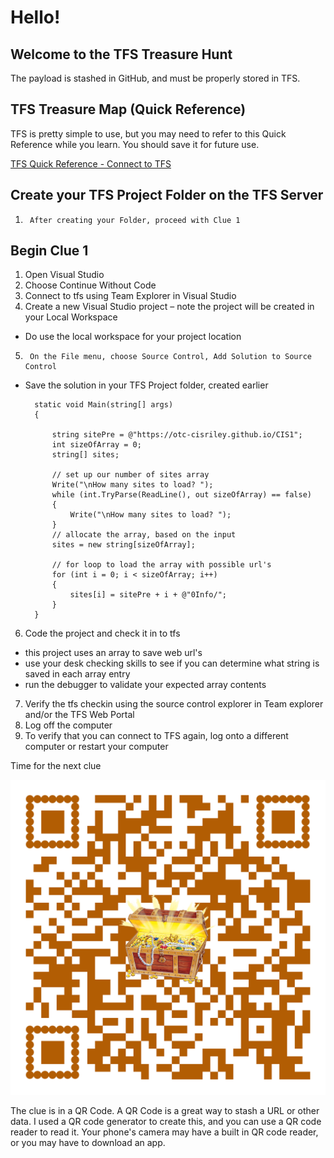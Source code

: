 # Hello!

## Welcome to the TFS Treasure Hunt
The payload is stashed in GitHub, and must be properly stored in TFS.

## TFS Treasure Map (Quick Reference)
TFS is pretty simple to use, but you may need to refer to this Quick Reference while you learn. You should save it for future use.

[TFS Quick Reference - Connect to TFS](ConnecttoTFS.pdf)

## Create your TFS Project Folder on the TFS Server
1.      After creating your Folder, proceed with Clue 1


## Begin Clue 1
1.	Open Visual Studio
2.	Choose Continue Without Code
3.	Connect to tfs using Team Explorer in Visual Studio
4.	Create a new Visual Studio project – note the project will be created in your Local Workspace
- Do use the local workspace for your project location
5.      On the File menu, choose Source Control, Add Solution to Source Control
- Save the solution in your TFS Project folder, created earlier

        static void Main(string[] args)
        {
        
            string sitePre = @"https://otc-cisriley.github.io/CIS1";
            int sizeOfArray = 0;
            string[] sites;

            // set up our number of sites array
            Write("\nHow many sites to load? ");
            while (int.TryParse(ReadLine(), out sizeOfArray) == false)
            {
                Write("\nHow many sites to load? ");
            }
            // allocate the array, based on the input
            sites = new string[sizeOfArray];

            // for loop to load the array with possible url's
            for (int i = 0; i < sizeOfArray; i++)
            {
                sites[i] = sitePre + i + @"0Info/";
            }
        }


6.	Code the project and check it in to tfs
- this project uses an array to save web url's
- use your desk checking skills to see if you can determine what string is saved in each array entry
- run the debugger to validate your expected array contents
7.	Verify the tfs checkin using the source control explorer in Team explorer and/or the TFS Web Portal
8.	Log off the computer
9.	To verify that you can connect to TFS again, log onto a different computer or restart your computer 


Time for the next clue

![TFS Treasure](qr-code-new.png)


The clue is in a QR Code. A QR Code is a great way to stash a URL or other data. I used a QR code generator to create this, and you can use a QR code reader to read it. Your phone's camera may have a built in QR code reader, or you may have to download an app.
